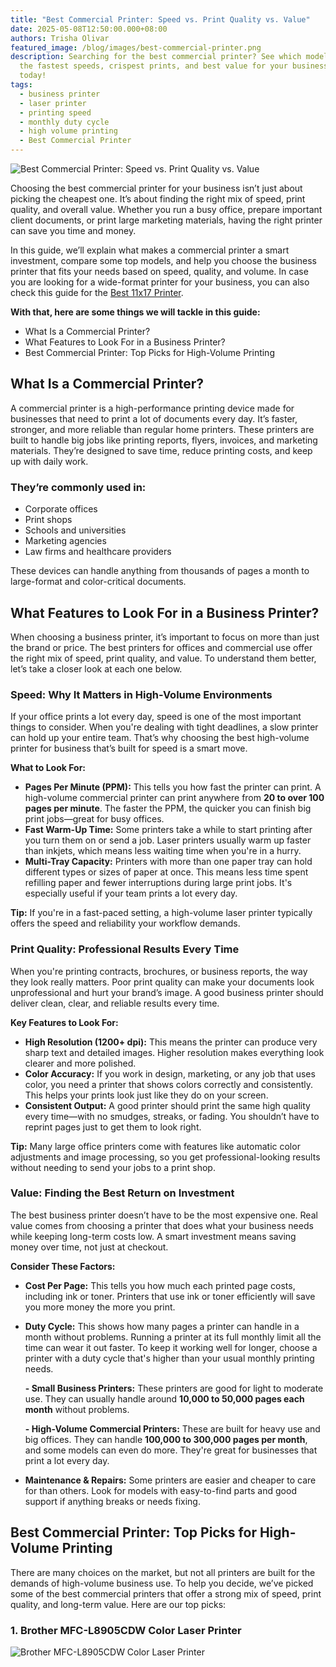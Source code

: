```yaml
---
title: "Best Commercial Printer: Speed vs. Print Quality vs. Value"
date: 2025-05-08T12:50:00.000+08:00
authors: Trisha Olivar
featured_image: /blog/images/best-commercial-printer.png
description: Searching for the best commercial printer? See which models deliver
  the fastest speeds, crispest prints, and best value for your business needs
  today!
tags:
  - business printer
  - laser printer
  - printing speed
  - monthly duty cycle
  - high volume printing
  - Best Commercial Printer
---
```

![Best Commercial Printer: Speed vs. Print Quality vs. Value](/blog/images/best-commercial-printer.png "Best Commercial Printer: Speed vs. Print Quality vs. Value")

Choosing the best commercial printer for your business isn’t just about picking the cheapest one. It’s about finding the right mix of speed, print quality, and overall value. Whether you run a busy office, prepare important client documents, or print large marketing materials, having the right printer can save you time and money.

In this guide, we’ll explain what makes a commercial printer a smart investment, compare some top models, and help you choose the business printer that fits your needs based on speed, quality, and volume. In case you are looking for a wide-format printer for your business, you can also check this guide for the [Best 11x17 Printer](https://www.compandsave.com/blog/posts/best-11x17-printer-wide-format-printing-solutions-in-2025.html). 

**With that, here are some things we will tackle in this guide:**

* What Is a Commercial Printer?
* What Features to Look For in a Business Printer?
* Best Commercial Printer: Top Picks for High-Volume Printing

## **What Is a Commercial Printer?**

A commercial printer is a high-performance printing device made for businesses that need to print a lot of documents every day. It’s faster, stronger, and more reliable than regular home printers. These printers are built to handle big jobs like printing reports, flyers, invoices, and marketing materials. They’re designed to save time, reduce printing costs, and keep up with daily work.

### **They’re commonly used in:**

* Corporate offices
* Print shops
* Schools and universities
* Marketing agencies
* Law firms and healthcare providers

These devices can handle anything from thousands of pages a month to large-format and color-critical documents.

## **What Features to Look For in a Business Printer?**

When choosing a business printer, it’s important to focus on more than just the brand or price. The best printers for offices and commercial use offer the right mix of speed, print quality, and value. To understand them better, let’s take a closer look at each one below.

### **Speed: Why It Matters in High-Volume Environments**

If your office prints a lot every day, speed is one of the most important things to consider. When you're dealing with tight deadlines, a slow printer can hold up your entire team. That’s why choosing the best high-volume printer for business that’s built for speed is a smart move. 

**What to Look For:**

* **Pages Per Minute (PPM):** This tells you how fast the printer can print. A high-volume commercial printer can print anywhere from **20 to over 100 pages per minute**. The faster the PPM, the quicker you can finish big print jobs—great for busy offices.
* **Fast Warm-Up Time:** Some printers take a while to start printing after you turn them on or send a job. Laser printers usually warm up faster than inkjets, which means less waiting time when you're in a hurry.
* **Multi-Tray Capacity:** Printers with more than one paper tray can hold different types or sizes of paper at once. This means less time spent refilling paper and fewer interruptions during large print jobs. It's especially useful if your team prints a lot every day.

**Tip:** If you're in a fast-paced setting, a high-volume laser printer typically offers the speed and reliability your workflow demands.

### **Print Quality: Professional Results Every Time**

When you're printing contracts, brochures, or business reports, the way they look really matters. Poor print quality can make your documents look unprofessional and hurt your brand’s image. A good business printer should deliver clean, clear, and reliable results every time.

**Key Features to Look For:**

* **High Resolution (1200+ dpi):** This means the printer can produce very sharp text and detailed images. Higher resolution makes everything look clearer and more polished.
* **Color Accuracy:** If you work in design, marketing, or any job that uses color, you need a printer that shows colors correctly and consistently. This helps your prints look just like they do on your screen.
* **Consistent Output:** A good printer should print the same high quality every time—with no smudges, streaks, or fading. You shouldn’t have to reprint pages just to get them to look right.

**Tip:** Many large office printers come with features like automatic color adjustments and image processing, so you get professional-looking results without needing to send your jobs to a print shop.

### **Value: Finding the Best Return on Investment**

The best business printer doesn’t have to be the most expensive one. Real value comes from choosing a printer that does what your business needs while keeping long-term costs low. A smart investment means saving money over time, not just at checkout.

**Consider These Factors:**

* **Cost Per Page:** This tells you how much each printed page costs, including ink or toner. Printers that use ink or toner efficiently will save you more money the more you print.
* **Duty Cycle:** This shows how many pages a printer can handle in a month without problems. Running a printer at its full monthly limit all the time can wear it out faster. To keep it working well for longer, choose a printer with a duty cycle that's higher than your usual monthly printing needs.

  **\- Small Business Printers:** These printers are good for light to moderate use. They can usually handle around **10,000 to 50,000 pages each month** without problems.

  **\- High-Volume Commercial Printers:** These are built for heavy use and big offices. They can handle **100,000 to 300,000 pages per month**, and some models can even do more. They're great for businesses that print a lot every day.
* **Maintenance & Repairs:** Some printers are easier and cheaper to care for than others. Look for models with easy-to-find parts and good support if anything breaks or needs fixing.

## **Best Commercial Printer: Top Picks for High-Volume Printing**

There are many choices on the market, but not all printers are built for the demands of high-volume business use. To help you decide, we’ve picked some of the best commercial printers that offer a strong mix of speed, print quality, and long-term value. Here are our top picks:

### **1. Brother MFC-L8905CDW Color Laser Printer**

![Brother MFC-L8905CDW Color Laser Printer](/blog/images/brother-mfc-l8905cdw.png "Brother MFC-L8905CDW Color Laser Printer")

